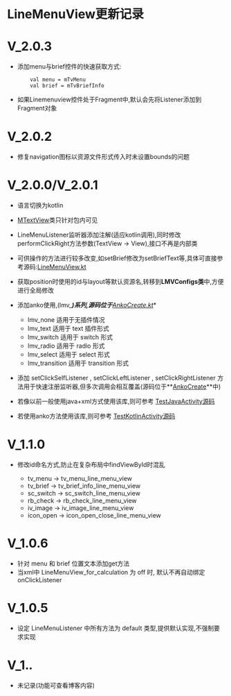 # LineMenuView更新记录

# V_2.0.3

 * 添加menu与brief控件的快速获取方式:
    ```
        val menu = mTvMenu
        val brief = mTvBriefInfo
    ```
 * 如果Linemenuview控件处于Fragment中,默认会先将Listener添加到Fragment对象

# V_2.0.2

 * 修复navigation图标以资源文件形式传入时未设置bounds的问题

# V_2.0.0/V_2.0.1

 * 语言切换为kotlin
 * [MTextView](linemenuview/src/main/java/com/knowledge/mnlin/linemenuview/MTextView.java)类只针对包内可见
 * LineMenuListener监听器添加注解(适应kotlin调用),同时修改performClickRight方法参数(TextView ->  View),接口不再是内部类
 * 可供操作的方法进行较多改变,如setBrief修改为setBriefText等,具体可直接参考源码:[LineMenuView.kt](linemenuview/src/main/java/com/knowledge/mnlin/linemenuview/LineMenuView.kt)
 * 获取position时使用的id与layout等默认资源名,转移到**LMVConfigs类**中,方便进行全局修改
 * 添加anko使用,(lmv_***)系列,源码位于**[AnkoCreate.kt](linemenuview/src/main/java/com/knowledge/mnlin/linemenuview/AnkoCreate.kt)**
 
    * lmv_none 适用于无插件情况
    * lmv_text 适用于 text 插件形式
    * lmv_switch 适用于 switch 形式
    * lmv_radio 适用于 radio 形式
    * lmv_select 适用于 select 形式
    * lmv_transition 适用于 transition 形式
    
 * 添加 setClickSelfListener , setClickLeftListener , setClickRightListener 方法用于快速注册监听器,但多次调用会相互覆盖(源码位于**[AnkoCreate](linemenuview/src/main/java/com/knowledge/mnlin/linemenuview/AnkoCreate.kt)**中)
 * 若像以前一般使用java+xml方式使用该库,则可参考 [TestJavaActivity源码](app/src/main/java/com/mnlin/linemenuview/activity/TestJavaActivity.java)
 * 若使用anko方法使用该库,则可参考 [TestKotlinActivity源码](app/src/main/java/com/mnlin/linemenuview/activity/TestKotlinActivity.kt)

# V_1.1.0

 * 修改id命名方式,防止在复杂布局中findViewById时混乱
 
    * tv_menu -> tv_menu_line_menu_view
    * tv_brief -> tv_brief_info_line_menu_view  
    * sc_switch -> sc_switch_line_menu_view
    * rb_check -> rb_check_line_menu_view
    * iv_image -> iv_image_line_menu_view
    * icon_open -> icon_open_close_line_menu_view
 
# V_1.0.6

 * 针对 menu 和 brief 位置文本添加get方法
 * 当xml中 LineMenuView_for_calculation 为 off 时, 默认不再自动绑定 onClickListener
 
# V_1.0.5
 
 * 设定 LineMenuListener 中所有方法为 default 类型,提供默认实现,不强制要求实现
 
# V_1.*.*

 * 未记录(功能可查看博客内容)